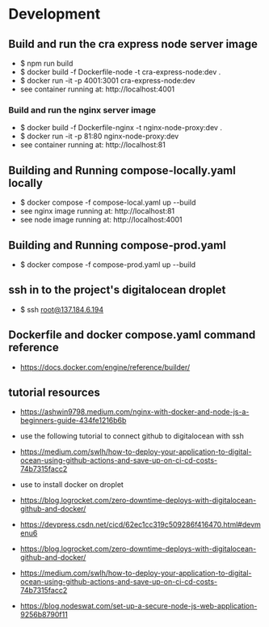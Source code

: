 # Development

## Build and run the cra express node server image

- $ npm run build
- $ docker build -f Dockerfile-node -t cra-express-node:dev .
- $ docker run -it -p 4001:3001 cra-express-node:dev
- see container running at: http://localhost:4001

### Build and run the nginx server image

- $ docker build -f Dockerfile-nginx -t nginx-node-proxy:dev .
- $ docker run -it -p 81:80 nginx-node-proxy:dev
- see container running at: http://localhost:81

## Building and Running compose-locally.yaml locally

- $ docker compose -f compose-local.yaml up --build
- see nginx image running at: http://localhost:81
- see node image running at: http://localhost:4001

## Building and Running compose-prod.yaml

- $ docker compose -f compose-prod.yaml up --build

## ssh in to the project's digitalocean droplet

- $ ssh root@137.184.6.194


## Dockerfile and docker compose.yaml command reference

- https://docs.docker.com/engine/reference/builder/

## tutorial resources

- https://ashwin9798.medium.com/nginx-with-docker-and-node-js-a-beginners-guide-434fe1216b6b

- use the following tutorial to connect github to digitalocean with ssh
- https://medium.com/swlh/how-to-deploy-your-application-to-digital-ocean-using-github-actions-and-save-up-on-ci-cd-costs-74b7315facc2

- use to install docker on droplet
- https://blog.logrocket.com/zero-downtime-deploys-with-digitalocean-github-and-docker/

- https://devpress.csdn.net/cicd/62ec1cc319c509286f416470.html#devmenu6
- https://blog.logrocket.com/zero-downtime-deploys-with-digitalocean-github-and-docker/
- https://medium.com/swlh/how-to-deploy-your-application-to-digital-ocean-using-github-actions-and-save-up-on-ci-cd-costs-74b7315facc2
- https://blog.nodeswat.com/set-up-a-secure-node-js-web-application-9256b8790f11

